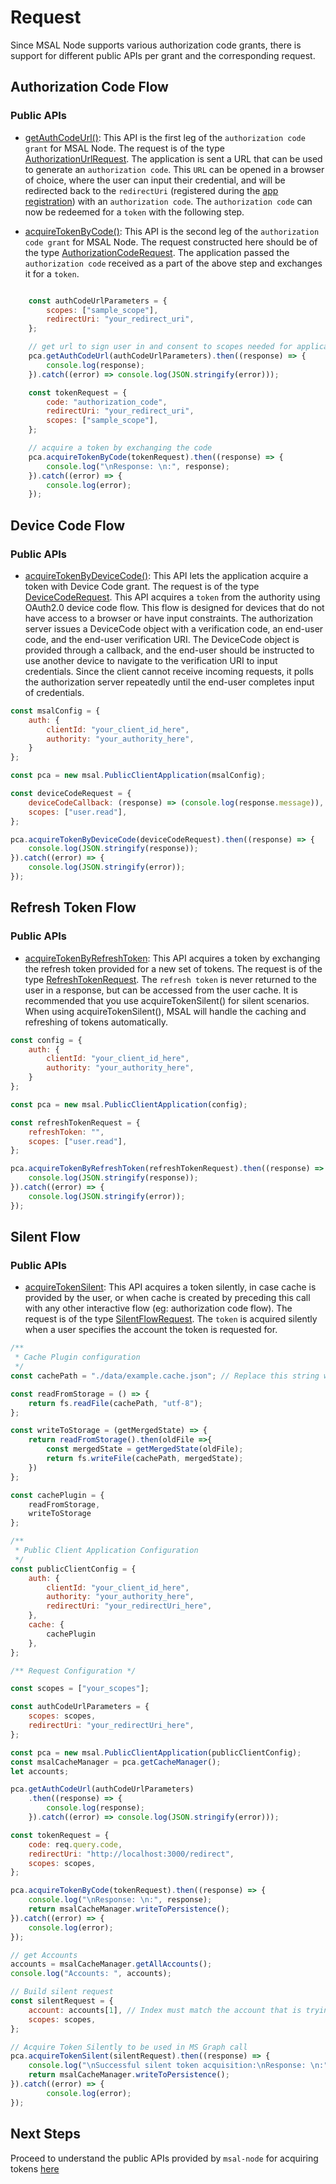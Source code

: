 # Request

Since MSAL Node supports various authorization code grants, there is support for different public APIs per grant and the corresponding request.

## Authorization Code Flow

### Public APIs
- [getAuthCodeUrl()](https://azuread.github.io/microsoft-authentication-library-for-js/ref/msal-node/classes/_src_client_publicclientapplication_.publicclientapplication.html#getauthcodeurl): This API is the first leg of the `authorization code grant` for MSAL Node. The request is of the type [AuthorizationUrlRequest](https://azuread.github.io/microsoft-authentication-library-for-js/ref/msal-common/modules/_src_request_authorizationurlrequest_.html).
The application is sent a URL that can be used to generate an `authorization code`. This `URL` can be opened in a browser of choice, where the user can input their credential, and will be redirected back to the `redirectUri` (registered during the [app registration](https://docs.microsoft.com/en-us/azure/active-directory/develop/scenario-desktop-app-registration)) with an `authorization code`. The `authorization code` can now be redeemed for a `token` with the following step.

- [acquireTokenByCode()](https://azuread.github.io/microsoft-authentication-library-for-js/ref/msal-node/classes/_src_client_publicclientapplication_.publicclientapplication.html#acquiretokenbycode): This API is the second leg of the `authorization code grant` for MSAL Node. The request constructed here should be of the type [AuthorizationCodeRequest](https://azuread.github.io/microsoft-authentication-library-for-js/ref/msal-common/modules/_src_request_authorizationcoderequest_.html). The application passed the `authorization code` received as a part of the above step and exchanges it for a `token`.

``` javascript

    const authCodeUrlParameters = {
        scopes: ["sample_scope"],
        redirectUri: "your_redirect_uri",
    };

    // get url to sign user in and consent to scopes needed for application
    pca.getAuthCodeUrl(authCodeUrlParameters).then((response) => {
        console.log(response);
    }).catch((error) => console.log(JSON.stringify(error)));

    const tokenRequest = {
        code: "authorization_code",
        redirectUri: "your_redirect_uri",
        scopes: ["sample_scope"],
    };

    // acquire a token by exchanging the code
    pca.acquireTokenByCode(tokenRequest).then((response) => {
        console.log("\nResponse: \n:", response);
    }).catch((error) => {
        console.log(error);
    });
```

## Device Code Flow

### Public APIs
- [acquireTokenByDeviceCode()](https://azuread.github.io/microsoft-authentication-library-for-js/ref/msal-node/classes/_src_client_publicclientapplication_.publicclientapplication.html#acquiretokenbydevicecode): This API lets the application acquire a token with Device Code grant. The request is of the type [DeviceCodeRequest](https://azuread.github.io/microsoft-authentication-library-for-js/ref/msal-common/modules/_src_request_devicecoderequest_.html). This API acquires a `token` from the authority using OAuth2.0 device code flow. This flow is designed for devices that do not have access to a browser or have input constraints. The authorization server issues a DeviceCode object with a verification code, an end-user code, and the end-user verification URI. The DeviceCode object is provided through a callback, and the end-user should be instructed to use another device to navigate to the verification URI to input credentials. Since the client cannot receive incoming requests, it polls the authorization server repeatedly until the end-user completes input of credentials.

``` javascript
const msalConfig = {
    auth: {
        clientId: "your_client_id_here",
        authority: "your_authority_here",
    }
};

const pca = new msal.PublicClientApplication(msalConfig);

const deviceCodeRequest = {
    deviceCodeCallback: (response) => (console.log(response.message)),
    scopes: ["user.read"],
};

pca.acquireTokenByDeviceCode(deviceCodeRequest).then((response) => {
    console.log(JSON.stringify(response));
}).catch((error) => {
    console.log(JSON.stringify(error));
});

```

## Refresh Token Flow

### Public APIs
- [acquireTokenByRefreshToken](https://azuread.github.io/microsoft-authentication-library-for-js/ref/msal-node/classes/_src_client_publicclientapplication_.publicclientapplication.html#acquiretokenbyrefreshtoken): This API acquires a token by exchanging the refresh token provided for a new set of tokens. The request is of the type [RefreshTokenRequest](https://azuread.github.io/microsoft-authentication-library-for-js/ref/msal-common/modules/_src_request_refreshtokenrequest_.html). The `refresh token` is never returned to the user in a response, but can be accessed from the user cache. It is recommended that you use acquireTokenSilent() for silent scenarios. When using acquireTokenSilent(), MSAL will handle the caching and refreshing of tokens automatically.

``` javascript
const config = {
    auth: {
        clientId: "your_client_id_here",
        authority: "your_authority_here",
    }
};

const pca = new msal.PublicClientApplication(config);

const refreshTokenRequest = {
    refreshToken: "",
    scopes: ["user.read"],
};

pca.acquireTokenByRefreshToken(refreshTokenRequest).then((response) => {
    console.log(JSON.stringify(response));
}).catch((error) => {
    console.log(JSON.stringify(error));
});
```

## Silent Flow

### Public APIs
- [acquireTokenSilent](https://azuread.github.io/microsoft-authentication-library-for-js/ref/msal-node/classes/_src_client_publicclientapplication_.publicclientapplication.html#acquiretokensilent): This API acquires a token silently, in case cache is provided by the user, or when cache is created by preceding this call with any other interactive flow (eg: authorization code flow). The request is of the type [SilentFlowRequest](https://azuread.github.io/microsoft-authentication-library-for-js/ref/msal-common/modules/_src_request_silentflowrequest_.html). The `token` is acquired silently when a user specifies the account the token is requested for.

``` javascript
/**
 * Cache Plugin configuration
 */
const cachePath = "./data/example.cache.json"; // Replace this string with the path to your valid cache file.

const readFromStorage = () => {
    return fs.readFile(cachePath, "utf-8");
};

const writeToStorage = (getMergedState) => {
    return readFromStorage().then(oldFile =>{
        const mergedState = getMergedState(oldFile);
        return fs.writeFile(cachePath, mergedState);
    })
};

const cachePlugin = {
    readFromStorage,
    writeToStorage
};

/**
 * Public Client Application Configuration
 */
const publicClientConfig = {
    auth: {
        clientId: "your_client_id_here",
        authority: "your_authority_here",
        redirectUri: "your_redirectUri_here",
    },
    cache: {
        cachePlugin
    },
};

/** Request Configuration */

const scopes = ["your_scopes"];

const authCodeUrlParameters = {
    scopes: scopes,
    redirectUri: "your_redirectUri_here",
};

const pca = new msal.PublicClientApplication(publicClientConfig);
const msalCacheManager = pca.getCacheManager();
let accounts;

pca.getAuthCodeUrl(authCodeUrlParameters)
    .then((response) => {
        console.log(response);
    }).catch((error) => console.log(JSON.stringify(error)));

const tokenRequest = {
    code: req.query.code,
    redirectUri: "http://localhost:3000/redirect",
    scopes: scopes,
};

pca.acquireTokenByCode(tokenRequest).then((response) => {
    console.log("\nResponse: \n:", response);
    return msalCacheManager.writeToPersistence();
}).catch((error) => {
    console.log(error);
});

// get Accounts
accounts = msalCacheManager.getAllAccounts();
console.log("Accounts: ", accounts);

// Build silent request
const silentRequest = {
    account: accounts[1], // Index must match the account that is trying to acquire token silently
    scopes: scopes,
};

// Acquire Token Silently to be used in MS Graph call
pca.acquireTokenSilent(silentRequest).then((response) => {
    console.log("\nSuccessful silent token acquisition:\nResponse: \n:", response);
    return msalCacheManager.writeToPersistence();
}).catch((error) => {
        console.log(error);
});
```
## Next Steps
Proceed to understand the public APIs provided by `msal-node` for acquiring tokens [here](./response.md)






